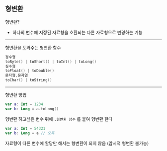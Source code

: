 ## 형변환
형변환?
- 하나의 변수에 지정된 자료형을 호환되는 다른 자료형으로 변경하는 기능
---
형변환을 도와주는 형변환 함수
```kotlin
정수형
toByte() | toShort() | toInt() | toLong()
실수형
toFloat() | toDouble()
문자형,문자열
toChar() | toString()
```
---
형변환 방법
```kotlin
var a: Int = 1234
var b: Long = a.toLong()
```
형변환 하고싶은 변수 뒤에 `.형변환 함수` 를 붙여 형변환 한다

```kotlin
var a: Int = 54321
var b: Long = a // 오류 
```
자료형이 다른 변수에 할당만 해서는 형변환이 되지 않음 (암시적 형변환 불가능)
